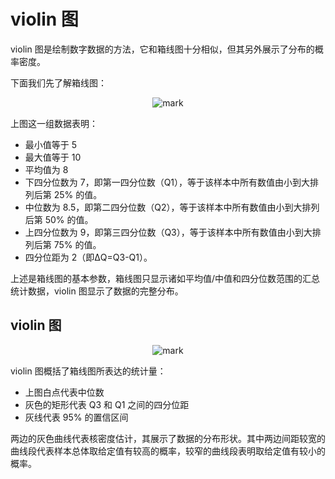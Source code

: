 # violin 图


violin 图是绘制数字数据的方法，它和箱线图十分相似，但其另外展示了分布的概率密度。


下面我们先了解箱线图：



<center>

![mark](http://images.iterate.site/blog/image/20191018/aPCS8b9pGkjU.png?imageslim)

</center>

上图这一组数据表明：



- 最小值等于 5
- 最大值等于 10
- 平均值为 8
- 下四分位数为 7，即第一四分位数（Q1），等于该样本中所有数值由小到大排列后第 25% 的值。
- 中位数为 8.5，即第二四分位数（Q2），等于该样本中所有数值由小到大排列后第 50% 的值。
- 上四分位数为 9，即第三四分位数（Q3），等于该样本中所有数值由小到大排列后第 75% 的值。
- 四分位距为 2（即ΔQ=Q3-Q1）。



上述是箱线图的基本参数，箱线图只显示诸如平均值/中值和四分位数范围的汇总统计数据，violin 图显示了数据的完整分布。

## violin 图

<center>

![mark](http://images.iterate.site/blog/image/20191018/xb1xdkj9yh9D.png?imageslim)

</center>



violin 图概括了箱线图所表达的统计量：



- 上图白点代表中位数
- 灰色的矩形代表 Q3 和 Q1 之间的四分位距
- 灰线代表 95% 的置信区间



两边的灰色曲线代表核密度估计，其展示了数据的分布形状。其中两边间距较宽的曲线段代表样本总体取给定值有较高的概率，较窄的曲线段表明取给定值有较小的概率。
